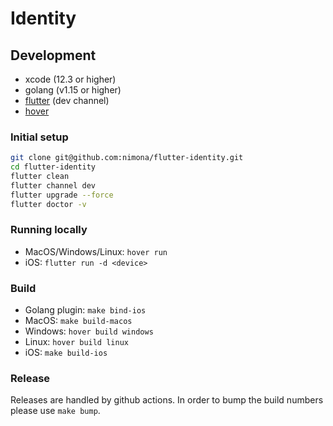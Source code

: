 # Identity

## Development

* xcode (12.3 or higher)
* golang (v1.15 or higher)
* [flutter](https://flutter.dev/docs/get-started/install/macos) (dev channel)
* [hover](https://github.com/go-flutter-desktop/hover)

### Initial setup

```sh
git clone git@github.com:nimona/flutter-identity.git
cd flutter-identity
flutter clean
flutter channel dev
flutter upgrade --force
flutter doctor -v
```

### Running locally

* MacOS/Windows/Linux: `hover run`
* iOS: `flutter run -d <device>`

### Build

* Golang plugin: `make bind-ios`
* MacOS: `make build-macos`
* Windows: `hover build windows`
* Linux: `hover build linux`
* iOS: `make build-ios`

### Release

Releases are handled by github actions.
In order to bump the build numbers please use `make bump`.
